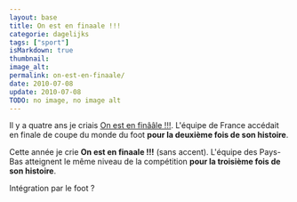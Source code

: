 ```yaml
---
layout: base
title: On est en finaale !!!
categorie: dagelijks
tags: ["sport"]
isMarkdown: true
thumbnail: 
image_alt: 
permalink: on-est-en-finaale/
date: 2010-07-08
update: 2010-07-08
TODO: no image, no image alt
---
```




Il y a quatre ans je criais [On est en finââle !!!](/on-est-en-finale). L'équipe de France accédait en finale de coupe du monde du foot **pour la deuxième fois de son histoire**. 

Cette année je crie **On est en finaale !!!** (sans accent). L'équipe des Pays-Bas atteignent le même niveau de la compétition **pour la troisième fois de son histoire**.

Intégration par le foot ?
